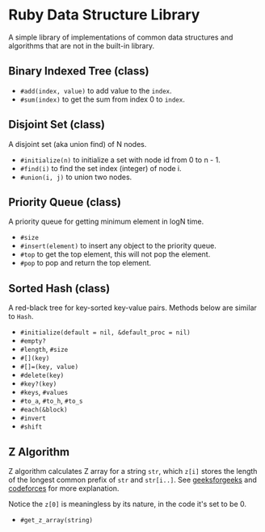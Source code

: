 # Ruby Data Structure Library
A simple library of implementations of common data structures and algorithms
that are not in the built-in library.

## Binary Indexed Tree (class)

- `#add(index, value)` to add value to the `index`.
- `#sum(index)` to get the sum from index 0 to `index`.

## Disjoint Set (class)
A disjoint set (aka union find) of N nodes.

- `#initialize(n)` to initialize a set with node id from 0 to n - 1.
- `#find(i)` to find the set index (integer) of node i.
- `#union(i, j)` to union two nodes.

## Priority Queue (class)
A priority queue for getting minimum element in logN time.

- `#size`
- `#insert(element)` to insert any object to the priority queue.
- `#top` to get the top element, this will not pop the element.
- `#pop` to pop and return the top element.

## Sorted Hash (class)
A red-black tree for key-sorted key-value pairs. Methods below are similar to `Hash`.

- `#initialize(default = nil, &default_proc = nil)`
- `#empty?`
- `#length`, `#size`
- `#[](key)`
- `#[]=(key, value)`
- `#delete(key)`
- `#key?(key)`
- `#keys`, `#values`
- `#to_a`, `#to_h`, `#to_s`
- `#each(&block)`
- `#invert`
- `#shift`

## Z Algorithm
Z algorithm calculates Z array for a string `str`, which `z[i]` stores the length of the longest common prefix of `str` and `str[i..]`. See [geeksforgeeks](https://www.geeksforgeeks.org/z-algorithm-linear-time-pattern-searching-algorithm/) and [codeforces](https://codeforces.com/blog/entry/3107) for more explanation.

Notice the `z[0]` is meaningless by its nature, in the code it's set to be 0.

- `#get_z_array(string)`
